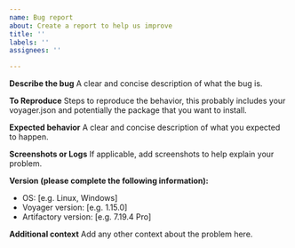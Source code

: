 ```yaml
---
name: Bug report
about: Create a report to help us improve
title: ''
labels: ''
assignees: ''

---
```


**Describe the bug**
A clear and concise description of what the bug is.

**To Reproduce**
Steps to reproduce the behavior, this probably includes your voyager.json and potentially the package that you want to install.

**Expected behavior**
A clear and concise description of what you expected to happen.

**Screenshots or Logs**
If applicable, add screenshots to help explain your problem.

**Version (please complete the following information):**
 - OS: [e.g. Linux, Windows]
 - Voyager version: [e.g. 1.15.0]
 - Artifactory version: [e.g. 7.19.4 Pro]

**Additional context**
Add any other context about the problem here.
